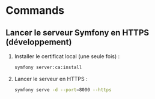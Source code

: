 # Commands

## Lancer le serveur Symfony en HTTPS (développement)

1. Installer le certificat local (une seule fois) :

   ```bash
   symfony server:ca:install
   ```

2. Lancer le serveur en HTTPS :

   ```bash
   symfony serve -d --port=8000 --https
   ```
